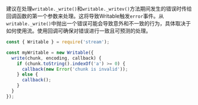 
建议在处理`writable._write()`和`writable._writev()`方法期间发生的错误时传给回调函数的第一个参数来处理。这将导致Writable触发`error`事件。从`writable._write()`中抛出一个错误可能会导致意外和不一致的行为，具体取决于如何使用流。使用回调可确保对错误进行一致且可预测的处理。

```js
const { Writable } = require('stream');

const myWritable = new Writable({
  write(chunk, encoding, callback) {
    if (chunk.toString().indexOf('a') >= 0) {
      callback(new Error('chunk is invalid'));
    } else {
      callback();
    }
  }
});
```

